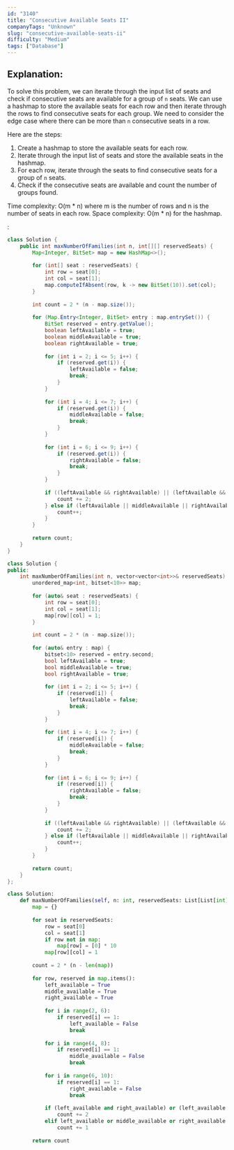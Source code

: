 ```yaml
---
id: "3140"
title: "Consecutive Available Seats II"
companyTags: "Unknown"
slug: "consecutive-available-seats-ii"
difficulty: "Medium"
tags: ["Database"]
---
```


## Explanation:

To solve this problem, we can iterate through the input list of seats and check if consecutive seats are available for a group of `n` seats. We can use a hashmap to store the available seats for each row and then iterate through the rows to find consecutive seats for each group. We need to consider the edge case where there can be more than `n` consecutive seats in a row.

Here are the steps:
1. Create a hashmap to store the available seats for each row.
2. Iterate through the input list of seats and store the available seats in the hashmap.
3. For each row, iterate through the seats to find consecutive seats for a group of `n` seats.
4. Check if the consecutive seats are available and count the number of groups found.

Time complexity: O(m * n) where m is the number of rows and n is the number of seats in each row.
Space complexity: O(m * n) for the hashmap.

:

```java
class Solution {
    public int maxNumberOfFamilies(int n, int[][] reservedSeats) {
        Map<Integer, BitSet> map = new HashMap<>();
        
        for (int[] seat : reservedSeats) {
            int row = seat[0];
            int col = seat[1];
            map.computeIfAbsent(row, k -> new BitSet(10)).set(col);
        }
        
        int count = 2 * (n - map.size());
        
        for (Map.Entry<Integer, BitSet> entry : map.entrySet()) {
            BitSet reserved = entry.getValue();
            boolean leftAvailable = true;
            boolean middleAvailable = true;
            boolean rightAvailable = true;
            
            for (int i = 2; i <= 5; i++) {
                if (reserved.get(i)) {
                    leftAvailable = false;
                    break;
                }
            }
            
            for (int i = 4; i <= 7; i++) {
                if (reserved.get(i)) {
                    middleAvailable = false;
                    break;
                }
            }
            
            for (int i = 6; i <= 9; i++) {
                if (reserved.get(i)) {
                    rightAvailable = false;
                    break;
                }
            }
            
            if ((leftAvailable && rightAvailable) || (leftAvailable && middleAvailable) || (middleAvailable && rightAvailable)) {
                count += 2;
            } else if (leftAvailable || middleAvailable || rightAvailable) {
                count++;
            }
        }
        
        return count;
    }
}
```

```cpp
class Solution {
public:
    int maxNumberOfFamilies(int n, vector<vector<int>>& reservedSeats) {
        unordered_map<int, bitset<10>> map;
        
        for (auto& seat : reservedSeats) {
            int row = seat[0];
            int col = seat[1];
            map[row][col] = 1;
        }
        
        int count = 2 * (n - map.size());
        
        for (auto& entry : map) {
            bitset<10> reserved = entry.second;
            bool leftAvailable = true;
            bool middleAvailable = true;
            bool rightAvailable = true;
            
            for (int i = 2; i <= 5; i++) {
                if (reserved[i]) {
                    leftAvailable = false;
                    break;
                }
            }
            
            for (int i = 4; i <= 7; i++) {
                if (reserved[i]) {
                    middleAvailable = false;
                    break;
                }
            }
            
            for (int i = 6; i <= 9; i++) {
                if (reserved[i]) {
                    rightAvailable = false;
                    break;
                }
            }
            
            if ((leftAvailable && rightAvailable) || (leftAvailable && middleAvailable) || (middleAvailable && rightAvailable)) {
                count += 2;
            } else if (leftAvailable || middleAvailable || rightAvailable) {
                count++;
            }
        }
        
        return count;
    }
};
```

```python
class Solution:
    def maxNumberOfFamilies(self, n: int, reservedSeats: List[List[int]]) -> int:
        map = {}
        
        for seat in reservedSeats:
            row = seat[0]
            col = seat[1]
            if row not in map:
                map[row] = [0] * 10
            map[row][col] = 1
        
        count = 2 * (n - len(map))
        
        for row, reserved in map.items():
            left_available = True
            middle_available = True
            right_available = True
            
            for i in range(2, 6):
                if reserved[i] == 1:
                    left_available = False
                    break
            
            for i in range(4, 8):
                if reserved[i] == 1:
                    middle_available = False
                    break
            
            for i in range(6, 10):
                if reserved[i] == 1:
                    right_available = False
                    break
            
            if (left_available and right_available) or (left_available and middle_available) or (middle_available and right_available):
                count += 2
            elif left_available or middle_available or right_available:
                count += 1
        
        return count
```